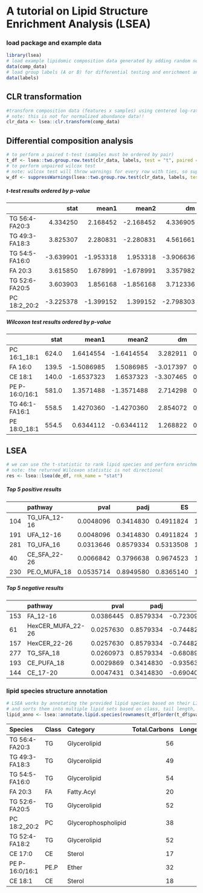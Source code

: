 A tutorial on Lipid Structure Enrichment Analysis (LSEA)
================

### load package and example data

``` r
library(lsea)
# load example lipidomic composition data generated by adding random noise to real data
data(comp_data)
# load group labels (A or B) for differential testing and enrichment analysis
data(labels)
```

## CLR transformation

``` r
#transform composition data (features x samples) using centered log-ratio transformation
# note: this is not for normalized abundance data!!
clr_data <- lsea::clr.transform(comp_data)
```

## Differential composition analysis

``` r
# to perform a paired t-test (samples must be ordered by pair)
t_df <- lsea::two.group.row.test(clr_data, labels, test = "t", paired = TRUE)
# to perform unpaired wilcox test
# note: wilcox test will throw warnings for every row with ties, so suppress those warnings
w_df <- suppressWarnings(lsea::two.group.row.test(clr_data, labels, test = "w", paired = FALSE))
```

##### t-test results ordered by p-value

|                |      stat |     mean1 |     mean2 |        dm |    pvalue |      padj |
|:---------------|----------:|----------:|----------:|----------:|----------:|----------:|
| TG 56:4-FA20:3 |  4.334250 |  2.168452 | -2.168452 |  4.336905 | 0.0001947 | 0.1738581 |
| TG 49:3-FA18:3 |  3.825307 |  2.280831 | -2.280831 |  4.561661 | 0.0007361 | 0.2324484 |
| TG 54:5-FA16:0 | -3.639901 | -1.953318 |  1.953318 | -3.906636 | 0.0011869 | 0.2324484 |
| FA 20:3        |  3.615850 |  1.678991 | -1.678991 |  3.357982 | 0.0012623 | 0.2324484 |
| TG 52:6-FA20:5 |  3.603903 |  1.856168 | -1.856168 |  3.712336 | 0.0013015 | 0.2324484 |
| PC 18:2_20:2   | -3.225378 | -1.399152 |  1.399152 | -2.798303 | 0.0033828 | 0.5034804 |

##### Wilcoxon test results ordered by p-value

|                |  stat |      mean1 |      mean2 |        dm |    pvalue |      padj |
|:---------------|------:|-----------:|-----------:|----------:|----------:|----------:|
| PC 16:1_18:1   | 624.0 |  1.6414554 | -1.6414554 |  3.282911 | 0.0000062 | 0.0055207 |
| FA 16:0        | 139.5 | -1.5086985 |  1.5086985 | -3.017397 | 0.0000831 | 0.0266629 |
| CE 18:1        | 140.0 | -1.6537323 |  1.6537323 | -3.307465 | 0.0000896 | 0.0266629 |
| PE P-16:0/16:1 | 581.0 |  1.3571488 | -1.3571488 |  2.714298 | 0.0001750 | 0.0390769 |
| TG 46:1-FA16:1 | 558.5 |  1.4270360 | -1.4270360 |  2.854072 | 0.0007628 | 0.1362407 |
| PE 18:0_18:1   | 554.5 |  0.6344112 | -0.6344112 |  1.268822 | 0.0009795 | 0.1457757 |

## LSEA

``` r
# we can use the t-statistic to rank lipid species and perform enrichment analysis using the GSEA algorithm
# note: the returned Wilcoxon statistic is not directional
res <- lsea::lsea(de_df, rnk_name = "stat")
```

##### Top 5 positive results

|     | pathway      |      pval |      padj |        ES |      NES |
|:----|:-------------|----------:|----------:|----------:|---------:|
| 104 | TG_UFA_12-16 | 0.0048096 | 0.3414830 | 0.4911824 | 1.701338 |
| 191 | UFA_12-16    | 0.0048096 | 0.3414830 | 0.4911824 | 1.701338 |
| 281 | TG_UFA_16    | 0.0313646 | 0.8579334 | 0.5313508 | 1.556825 |
| 40  | CE_SFA_22-26 | 0.0066842 | 0.3796638 | 0.9674523 | 1.478168 |
| 230 | PE.O_MUFA_18 | 0.0535714 | 0.8949580 | 0.8365140 | 1.442824 |

##### Top 5 negative results

|     | pathway           |      pval |      padj |         ES |       NES |
|:----|:------------------|----------:|----------:|-----------:|----------:|
| 153 | FA_12-16          | 0.0386445 | 0.8579334 | -0.7230966 | -1.553939 |
| 61  | HexCER_MUFA_22-26 | 0.0257630 | 0.8579334 | -0.7448246 | -1.600633 |
| 157 | HexCER_22-26      | 0.0257630 | 0.8579334 | -0.7448246 | -1.600633 |
| 277 | TG_SFA_18         | 0.0260973 | 0.8579334 | -0.6808962 | -1.614162 |
| 193 | CE_PUFA_18        | 0.0029869 | 0.3414830 | -0.9356382 | -1.616415 |
| 144 | CE_17-20          | 0.0047431 | 0.3414830 | -0.6904010 | -1.843007 |

### lipid species structure annotation

``` r
# LSEA works by annotating the provided lipid species based on their LIPIDMAPS-style name
# and sorts them into multiple lipid sets based on class, tail length, and double bonds
lipid_anno <- lsea::annotate.lipid.species(rownames(t_df[order(t_df$pvalue),]))
```

| Species        | Class | Category            | Total.Carbons | Longest.Tail | Total.DBs | Saturation | Chain |
|:---------------|:------|:--------------------|--------------:|-------------:|----------:|:-----------|:------|
| TG 56:4-FA20:3 | TG    | Glycerolipid        |            56 |           20 |         4 | PUFA       | LCFA  |
| TG 49:3-FA18:3 | TG    | Glycerolipid        |            49 |           18 |         3 | PUFA       | LCFA  |
| TG 54:5-FA16:0 | TG    | Glycerolipid        |            54 |           16 |         5 | PUFA       | LCFA  |
| FA 20:3        | FA    | Fatty.Acyl          |            20 |           20 |         3 | PUFA       | LCFA  |
| TG 52:6-FA20:5 | TG    | Glycerolipid        |            52 |           20 |         6 | PUFA       | LCFA  |
| PC 18:2_20:2   | PC    | Glycerophospholipid |            38 |           20 |         4 | PUFA       | LCFA  |
| TG 52:4-FA18:2 | TG    | Glycerolipid        |            52 |           18 |         4 | PUFA       | LCFA  |
| CE 17:0        | CE    | Sterol              |            17 |           17 |         0 | SFA        | LCFA  |
| PE P-16:0/16:1 | PE.P  | Ether               |            32 |           16 |         1 | MUFA       | LCFA  |
| CE 18:1        | CE    | Sterol              |            18 |           18 |         1 | MUFA       | LCFA  |
